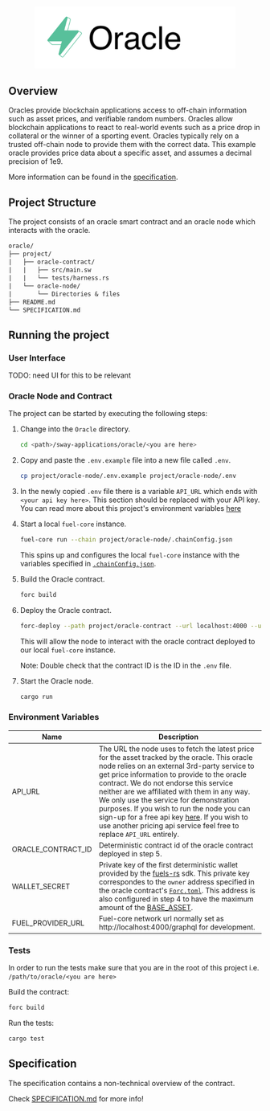 <p align="center">
    <picture>
        <source media="(prefers-color-scheme: dark)" srcset=".docs/oracle-logo-dark-theme.png">
        <img alt="oracle logo" width="400px" src=".docs/oracle-logo-light-theme.png">
    </picture>
</p>

## Overview

Oracles provide blockchain applications access to off-chain information such as asset prices, and verifiable random numbers.  Oracles allow blockchain applications to react to real-world events such as a price drop in collateral or the winner of a sporting event.  Oracles typically rely on a trusted off-chain node to provide them with the correct data.  This example oracle provides price data about a specific asset, and assumes a decimal precision of 1e9.

More information can be found in the [specification](./SPECIFICATION.md).

## Project Structure

The project consists of an oracle smart contract and an oracle node which interacts with the oracle.

<!--Only show most important files e.g. script to run, build etc.-->

```
oracle/
├── project/
|   ├── oracle-contract/
|   |   ├── src/main.sw
|   |   └── tests/harness.rs
|   └── oracle-node/
|       └── Directories & files
├── README.md
└── SPECIFICATION.md
```

## Running the project

### User Interface

TODO: need UI for this to be relevant

### Oracle Node and Contract

The project can be started by executing the following steps:

1. Change into the `Oracle` directory.

    ```bash
    cd <path>/sway-applications/oracle/<you are here>
    ```

2. Copy and paste the `.env.example` file into a new file called `.env`.

    ```bash
    cp project/oracle-node/.env.example project/oracle-node/.env
    ```

3. In the newly copied `.env` file there is a variable `API_URL` which ends with `<your api key here>`.  This section should be replaced with your API key.  You can read more about this project's environment variables [here](#environment-variables)

4. Start a local `fuel-core` instance.

    ```bash
    fuel-core run --chain project/oracle-node/.chainConfig.json
    ```

    This spins up and configures the local `fuel-core` instance with the variables specified in [`.chainConfig.json`](./project/oracle-node/.chainConfig.json).

5. Build the Oracle contract.

    ```bash
    forc build
    ```

6. Deploy the Oracle contract.

    ```bash
    forc-deploy --path project/oracle-contract --url localhost:4000 --unsigned
    ```

    This will allow the node to interact with the oracle contract deployed to our local `fuel-core` instance.

    Note: Double check that the contract ID is the ID in the `.env` file.

7. Start the Oracle node.

    ```bash
    cargo run
    ```

### Environment Variables

| Name               | Description |
|--------------------|-------------|
| API_URL            | The URL the node uses to fetch the latest price for the asset tracked by the oracle. This oracle node relies on an external 3rd-party service to get price information to provide to the oracle contract.  We do not endorse this service neither are we affiliated with them in any way.  We only use the service for demonstration purposes.  If you wish to run the node you can sign-up for a free api key [here](https://www.cryptocompare.com/).  If you wish to use another pricing api service feel free to replace `API_URL` entirely. |
| ORACLE_CONTRACT_ID | Deterministic contract id of the oracle contract deployed in step 5. |
| WALLET_SECRET      | Private key of the first deterministic wallet provided by the [fuels-rs](https://github.com/FuelLabs/fuels-rs) sdk.  This private key correspondes to the `owner` address specified in the oracle contract's [`Forc.toml`](./project/oracle-contract/Forc.toml).  This address is also configured in step 4 to have the maximum amount of the [BASE_ASSET](https://github.com/FuelLabs/sway/blob/master/sway-lib-std/src/constants.sw). |
| FUEL_PROVIDER_URL  | Fuel-core network url normally set as http://localhost:4000/graphql for development. |

### Tests

In order to run the tests make sure that you are in the root of this project i.e. `/path/to/oracle/<you are here>`

Build the contract:

```bash
forc build
```

Run the tests:

```bash
cargo test
```

## Specification

The specification contains a non-technical overview of the contract.

Check [SPECIFICATION.md](./SPECIFICATION.md) for more info!
